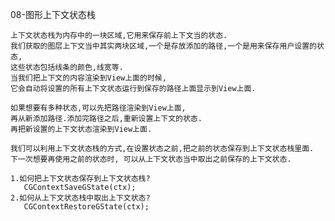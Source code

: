 08-图形上下文状态栈

	上下文状态栈为内存中的一块区域,它用来保存前上下文当的状态.
	我们获取的图层上下文当中其实两块区域,一个是存放添加的路径,一个是用来保存用户设置的状态,
	这些状态包括线条的颜色,线宽等.
	当我们把上下文的内容渲染到View上面的时候, 
	它会自动将设置的所有上下文状态运行到保存的路径上面显示到View上面.
	
	如果想要有多种状态,可以先把路径渲染到View上面,
	再从新添加路径.添加完路径之后,重新设置上下文的状态.
	再把新设置的上下文状态渲染到View上面.
	
	我们可以利用上下文状态栈的方式,在设置状态之前,把之前的状态保存到上下文状态栈里面.
	下一次想要再使用之前的状态时, 可以从上下文状态当中取出之前保存的上下文状态.
	
	1.如何把上下文状态保存到上下文状态栈?
	   CGContextSaveGState(ctx);
	2.如何从上下文状态栈中取出上下文状态?
	   CGContextRestoreGState(ctx);